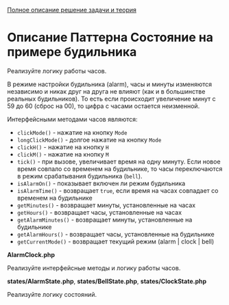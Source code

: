 [Полное описание решение задачи и теория](https://gist.github.com/GubaEvgeniy/a7018a0c877c34a0781d456724dedda7)

# Описание Паттерна Состояние на примере будильника

Реализуйте логику работы часов.

В режиме настройки будильника (alarm), часы и минуты изменяются независимо и никак друг на друга не влияют (как и в большинстве реальных будильников). То есть если происходит увеличение минут с 59 до 60 (сброс на 00), то цифра с часами остается неизменной.

Интерфейсными методами часов являются:

* `clickMode()` - нажатие на кнопку `Mode`
* `longClickMode()` - долгое нажатие на кнопку `Mode`
* `clickH()` - нажатие на кнопку `H`
* `clickM()` - нажатие на кнопку `M`
* `tick()` - при вызове, увеличивает время на одну минуту. Если новое время совпало со временем на будильнике, то часы переключаются в режим срабатывания будильника (`bell`).
* `isAlarmOn()` - показывает включен ли режим будильника
* `isAlarmTime()` - возвращает `true`, если время на часах совпадает со временем на будильнике
* `getMinutes()` - возвращает минуты, установленные на часах
* `getHours()` - возвращает часы, установленные на часах
* `getAlarmMinutes()` - возвращает минуты, установленные на будильнике
* `getAlarmHours()` - возвращает часы, установленные на будильнике
* `getCurrentMode()` - возвращает текущий режим (alarm | clock | bell)

**AlarmClock.php**

Реализуйте интерфейсные методы и логику работы часов.

**states/AlarmState.php**, **states/BellState.php**, **states/ClockState.php**

Реализуйте логику состояний.